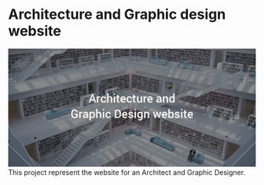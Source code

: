 # Architecture and Graphic design website
![](img/banner_desgin_2.jpg)
This project represent the website for an Architect and Graphic Designer.

